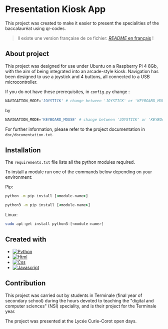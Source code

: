 # Presentation Kiosk App

This project was created to make it easier to present the specialities of the baccalauréat using qr-codes.

> Il existe une version française de ce fichier: [*README* en français](./README.md) !

## About project

This project was designed for use under Ubuntu on a Raspberry Pi 4 8Gb, with the aim of being integrated into an arcade-style kiosk. Navigation has been designed to use a joystick and 4 buttons, all connected to a USB microcontroller.

If you do not have these prerequisites, in `config.py` change :
```py
NAVIGATION_MODE='JOYSTICK' # change between 'JOYSTICK' or 'KEYBOARD_MOUSE'
```
by
 ```py
 NAVIGATION_MODE='KEYBOARD_MOUSE' # change between 'JOYSTICK' or 'KEYBOARD_MOUSE'
```

For further information, please refer to the project documentation in `doc/documentation.txt`.

## Installation

The `requirements.txt` file lists all the python modules required.

To install a module run one of the commands below depending on your environment:

Pip:

```bat
python -m pip install [<module-name>]
```
```bat
python3 -m pip install [<module-name>]
```


Linux:

```bash
sudo apt-get install python3-[<module-name>]
```

## Created with

* [![Python][Python.org]][Python-url]
* [![Html][Html]][Html-url]
* [![Css][Css]][Css-url]
* [![Javascript][Javascript]][Javascript-url]

## Contribution

This project was carried out by students in Terminale (final year of secondary school) during the hours devoted to teaching the "digital and computer sciences" (NSI) speciality, and is their project for the Terminale year.

The project was presented at the Lycée Curie-Corot open days.


<!-- MARKDOWN -->
[Python.org]: https://img.shields.io/badge/python-0769AD?style=for-the-badge&logo=python&logoColor=yellow
[Python-url]: https://www.python.org/
[Html]: https://img.shields.io/badge/html-DD0031?style=for-the-badge&logo=html5&logoColor=white
[Html-url]: https://developer.mozilla.org/fr/docs/Web/HTML
[Css]: https://img.shields.io/badge/css-4A4A55?style=for-the-badge&logo=css3&logoColor=blue
[Css-url]: https://developer.mozilla.org/fr/docs/Web/CSS
[Javascript]: https://img.shields.io/badge/javascript-black?style=for-the-badge&logo=javascript&logoColor=yellow
[Javascript-url]: https://developer.mozilla.org/fr/docs/Web/JavaScript
